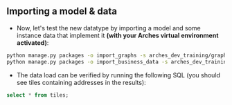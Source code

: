 ## Importing a model & data

- Now, let's test the new datatype by importing a model and some instance data that implement it **(with your Arches virtual environment activated)**:
```bash
python manage.py packages -o import_graphs -s arches_dev_training/graphs/Person.json
python manage.py packages -o import_business_data -s arches_dev_training/data/Person.json -ow overwrite
```
- The data load can be verified by running the following SQL (you should see tiles containing addresses in the results):
```SQL
select * from tiles;
```
